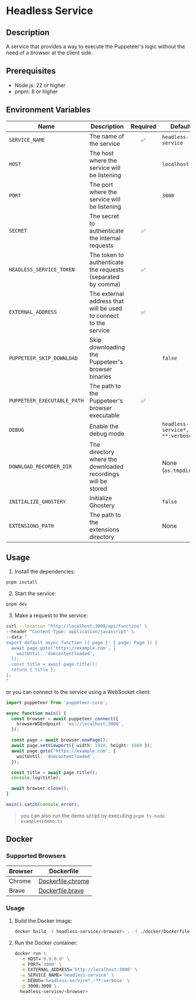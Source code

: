 # Headless Service

## Description

A service that provides a way to execute the Puppeteer's logic without the need of a browser at the client side.

## Prerequisites

- Node.js: 22 or higher
- pnpm: 8 or higher

## Environment Variables

| Name                        | Description                                                      |      Required      | Default                         |
| --------------------------- | ---------------------------------------------------------------- | :----------------: | ------------------------------- |
| `SERVICE_NAME`              | The name of the service                                          | :white_check_mark: | `headless-service`              |
| `HOST`                      | The host where the service will be listening                     |                    | `localhost`                     |
| `PORT`                      | The port where the service will be listening                     |                    | `3000`                          |
| `SECRET`                    | The secret to authenticate the internal requests                 | :white_check_mark: |                                 |
| `HEADLESS_SERVICE_TOKEN`    | The token to authenticate the requests (separated by comma)      | :white_check_mark: |                                 |
| `EXTERNAL_ADDRESS`          | The external address that will be used to connect to the service | :white_check_mark: |                                 |
| `PUPPETEER_SKIP_DOWNLOAD`   | Skip downloading the Puppeteer's browser binaries                |                    | `false`                         |
| `PUPPETEER_EXECUTABLE_PATH` | The path to the Puppeteer's browser executable                   | :white_check_mark: |                                 |
| `DEBUG`                     | Enable the debug mode                                            |                    | `headless-service*,-**:verbose` |
| `DOWNLOAD_RECORDER_DIR`     | The directory where the downloaded recordings will be stored     |                    | None (`os.tmpdir()`)            |
| `INITIALIZE_GHOSTERY`       | Initialize Ghostery                                              |                    | `false`                         |
| `EXTENSIONS_PATH`           | The path to the extensions directory                             |                    | None                            |

## Usage

1. Install the dependencies:

```bash
pnpm install
```

2. Start the service:

```bash
pnpm dev
```

3. Make a request to the service:

```bash
curl --location "http://localhost:3000/api/function" \
--header "Content-Type: application/javascript" \
--data "
export default async function ({ page }: { page: Page }) {
  await page.goto('https://example.com', {
    waitUntil: 'domcontentloaded',
  });
  const title = await page.title();
  return { title };
};
"
```

or you can connect to the service using a WebSocket client:

```typescript
import puppeteer from 'puppeteer-core';

async function main() {
  const browser = await puppeteer.connect({
    browserWSEndpoint: 'ws://localhost:3000',
  });

  const page = await browser.newPage();
  await page.setViewport({ width: 1920, height: 1080 });
  await page.goto('https://example.com', {
    waitUntil: 'domcontentloaded',
  });

  const title = await page.title();
  console.log(title);

  await browser.close();
}

main().catch(console.error);
```

> you can also run the demo script by executing `pnpm ts-node examples/demo.ts`

## Docker

### Supported Browsers

| Browser | Dockerfile                                      |
| ------- | ----------------------------------------------- |
| Chrome  | [Dockerfile.chrome](./docker/Dockerfile.chrome) |
| Brave   | [Dockerfile.brave](./docker/Dockerfile.brave)   |

### Usage

1. Build the Docker image:

   ```bash
   docker build -t headless-service/<browser> . -f ./docker/Dockerfile.<browser>
   ```

2. Run the Docker container:

   ```bash
   docker run \
     -e HOST='0.0.0.0' \
     -e PORT='3000' \
     -e EXTERNAL_ADDRESS='http://localhost:3000' \
     -e SERVICE_NAME='headless-service' \
     -e DEBUG='headless-service*,-**:verbose' \
     -p 3000:3000 \
     headless-service/<browser>
   ```
